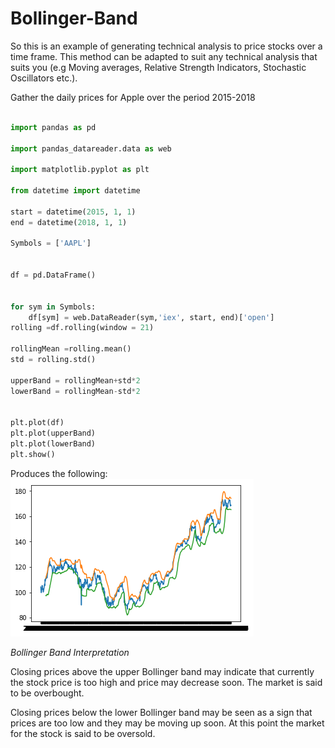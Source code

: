 # Bollinger-Band

So this is an example of generating technical analysis to price stocks over a time frame. This method can be adapted to suit any technical analysis that suits you (e.g  Moving averages, Relative Strength Indicators, Stochastic Oscillators etc.).


Gather the daily prices for Apple over the period 2015-2018

```python

import pandas as pd

import pandas_datareader.data as web

import matplotlib.pyplot as plt

from datetime import datetime

start = datetime(2015, 1, 1)
end = datetime(2018, 1, 1)

Symbols = ['AAPL']


df = pd.DataFrame()


for sym in Symbols:
    df[sym] = web.DataReader(sym,'iex', start, end)['open']
rolling =df.rolling(window = 21)  

rollingMean =rolling.mean()
std = rolling.std()

upperBand = rollingMean+std*2
lowerBand = rollingMean-std*2


plt.plot(df)
plt.plot(upperBand)
plt.plot(lowerBand)
plt.show()
```
Produces the following:
![bb](bb.png)

*Bollinger Band Interpretation*

Closing prices above the upper Bollinger band may indicate that currently the stock price is too high and price may decrease soon. The market is said to be overbought.

Closing prices below the lower Bollinger band may be seen as a sign that prices are too low and they may be moving up soon. At this point the market for the stock is said to be oversold.
